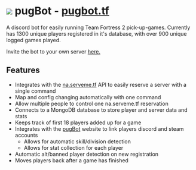 
<h1><img src="https://cdn.discordapp.com/app-icons/989250144895655966/532b4d9f51941774f944acddae564c18.png?size=64"> pugBot - <a href="https://pugbot.tf">pugbot.tf</a></h1>




A discord bot for easily running Team Fortress 2 pick-up-games. Currently has 1300 unique players registered in it's database, with over 900 unique logged games played.

Invite the bot to your own server [here.](https://discord.com/api/oauth2/authorize?client_id=989250144895655966&permissions=2147773440&scope=bot)

## Features ##
- Integrates with the [na.serveme.tf](https://na.serveme.tf/) API to easily reserve a server with a single command
- Map and config changing automatically with one command
- Allow multiple people to control one na.serveme.tf reservation
- Connects to a MongoDB database to store player and server data and stats
- Keeps track of first 18 players added up for a game
- Integrates with the [pugBot](https://pugbot.tf/) website to link players discord and steam accounts
  - Allows for automatic skill/division detection
  - Allows for stat collection for each player
- Automatic alt/banned player detection on new registration
- Moves players back after a game has finished
